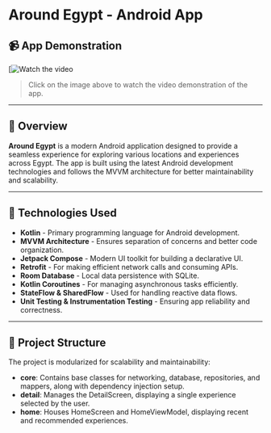 # Around Egypt - Android App

## 📹 App Demonstration

[![Watch the video](https://github.com/user-attachments/assets/ba73fbb3-4529-4920-a1ad-d291be835162)

> Click on the image above to watch the video demonstration of the app.

---

## 📌 Overview

**Around Egypt** is a modern Android application designed to provide a seamless experience for exploring various locations and experiences across Egypt. The app is built using the latest Android development technologies and follows the MVVM architecture for better maintainability and scalability.

---

## 🚀 Technologies Used

- **Kotlin** - Primary programming language for Android development.
- **MVVM Architecture** - Ensures separation of concerns and better code organization.
- **Jetpack Compose** - Modern UI toolkit for building a declarative UI.
- **Retrofit** - For making efficient network calls and consuming APIs.
- **Room Database** - Local data persistence with SQLite.
- **Kotlin Coroutines** - For managing asynchronous tasks efficiently.
- **StateFlow & SharedFlow** - Used for handling reactive data flows.
- **Unit Testing & Instrumentation Testing** - Ensuring app reliability and correctness.

---

## 📂 Project Structure

The project is modularized for scalability and maintainability:

- **core**: Contains base classes for networking, database, repositories, and mappers, along with dependency injection setup.
- **detail**: Manages the DetailScreen, displaying a single experience selected by the user.
- **home**: Houses HomeScreen and HomeViewModel, displaying recent and recommended experiences.






